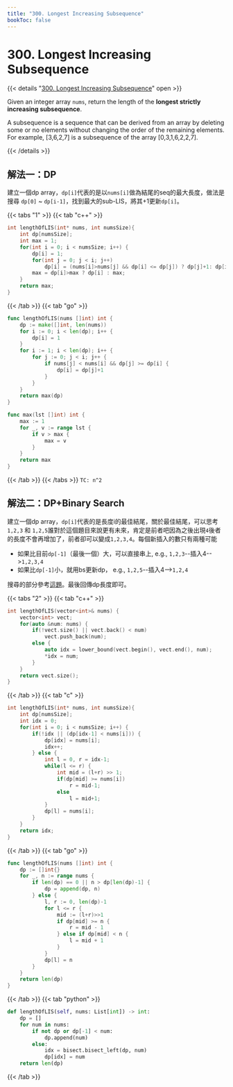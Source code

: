 ```yaml
---
title: "300. Longest Increasing Subsequence"
bookToc: false
---
```



# 300. Longest Increasing Subsequence

{{< details "[300. Longest Increasing Subsequence](https://leetcode.com/problems/longest-increasing-subsequence/)" open >}}


Given an integer array `nums`, return the length of the **longest strictly increasing subsequence**.

A subsequence is a sequence that can be derived from an array by deleting some or no elements without changing the order of the remaining elements. For example, [3,6,2,7] is a subsequence of the array [0,3,1,6,2,2,7].

{{< /details >}}

## 解法一：DP
建立一個dp array，`dp[i]`代表的是以`nums[i]`做為結尾的seq的最大長度，做法是搜尋 `dp[0]` ~ `dp[i-1]`，找到最大的sub-LIS，將其+1更新`dp[i]`。


{{< tabs "1" >}}
{{< tab "c++" >}}

```c
int lengthOfLIS(int* nums, int numsSize){
    int dp[numsSize];
    int max = 1;
    for(int i = 0; i < numsSize; i++) {
        dp[i] = 1;
        for(int j = 0; j < i; j++)
            dp[i] = (nums[i]>nums[j] && dp[i] <= dp[j]) ? dp[j]+1: dp[i];
        max = dp[i]>max ? dp[i] : max;
    }
    return max;
}
```
{{< /tab >}}
{{< tab "go" >}}
```go
func lengthOfLIS(nums []int) int {
    dp := make([]int, len(nums))
    for i := 0; i < len(dp); i++ {
        dp[i] = 1
    }
    for i := 1; i < len(dp); i++ {
        for j := 0; j < i; j++ {
            if nums[j] < nums[i] && dp[j] >= dp[i] {
                dp[i] = dp[j]+1
            }
        }
    }
    return max(dp)
}

func max(lst []int) int {
    max := 1
    for _, v := range lst {
        if v > max {
            max = v
        }
    }
    return max
}
```
{{< /tab >}}
{{< /tabs >}}
`TC: n^2`

## 解法二：DP+Binary Search

建立一個dp array，`dp[i]`代表的是長度i的最佳結尾，關於最佳結尾，可以思考 `1,2,3` 和 `1,2,5`誰對於這個題目來說更有未來，肯定是前者吧因為之後出現`4`後者的長度不會再增加了，前者卻可以變成`1,2,3,4`。每個新插入的數只有兩種可能
 * 如果比目前`dp[-1]`（最後一個）大，可以直接串上, e.g., `1,2,3`--插入4-->`1,2,3,4`
 * 如果比`dp[-1]`小，就用bs更新dp， e.g., `1,2,5`--插入4-->`1,2,4`

搜尋的部分參考[這題](https://leetcode.com/problems/search-insert-position/)。最後回傳dp長度即可。

{{< tabs "2" >}}
{{< tab "c++" >}}
```c++
int lengthOfLIS(vector<int>& nums) {
    vector<int> vect;
    for(auto &num: nums) {
        if(!vect.size() || vect.back() < num)
            vect.push_back(num);
        else {
            auto idx = lower_bound(vect.begin(), vect.end(), num);
            *idx = num;
        }
    }
    return vect.size();
}
```
{{< /tab >}}
{{< tab "c" >}}
```c
int lengthOfLIS(int* nums, int numsSize){
    int dp[numsSize];
    int idx = 0;
    for(int i = 0; i < numsSize; i++) {
        if(!idx || (dp[idx-1] < nums[i])) {
            dp[idx] = nums[i];
            idx++;
        } else {
            int l = 0, r = idx-1; 
            while(l <= r) {
                int mid = (l+r) >> 1;
                if(dp[mid] >= nums[i])
                    r = mid-1;
                else
                    l = mid+1;
            }
            dp[l] = nums[i];
        }
    }
    return idx;
}
```
{{< /tab >}}
{{< tab "go" >}}
```go
func lengthOfLIS(nums []int) int {
    dp := []int{}
    for _, n := range nums {
        if len(dp) == 0 || n > dp[len(dp)-1] {
            dp = append(dp, n)
        } else {
            l, r := 0, len(dp)-1
            for l <= r {
                mid := (l+r)>>1
                if dp[mid] >= n {
                    r = mid - 1
                } else if dp[mid] < n {
                    l = mid + 1
                }
            }
            dp[l] = n
        }
    }
    return len(dp)
}
```
{{< /tab >}}
{{< tab "python" >}}
```py
def lengthOfLIS(self, nums: List[int]) -> int:
    dp = []
    for num in nums:
        if not dp or dp[-1] < num:
            dp.append(num)
        else:
            idx = bisect.bisect_left(dp, num)
            dp[idx] = num
    return len(dp)
```
{{< /tab >}}

